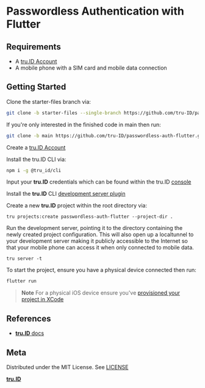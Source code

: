 # Passwordless Authentication with Flutter

## Requirements

- A [tru.ID Account](https://tru.id)
- A mobile phone with a SIM card and mobile data connection

## Getting Started

Clone the starter-files branch via:

```bash
git clone -b starter-files --single-branch https://github.com/tru-ID/passwordless-auth-flutter.git
```

If you're only interested in the finished code in main then run:

```bash
git clone -b main https://github.com/tru-ID/passwordless-auth-flutter.git
```

Create a [tru.ID Account](https://tru.id)

Install the tru.ID CLI via:

```bash
npm i -g @tru_id/cli

```

Input your **tru.ID** credentials which can be found within the tru.ID [console](https://developer.tru.id/console)

Install the **tru.ID** CLI [development server plugin](https://github.com/tru-ID/cli-plugin-dev-server)

Create a new **tru.ID** project within the root directory via:

```
tru projects:create passwordless-auth-flutter --project-dir .
```

Run the development server, pointing it to the directory containing the newly created project configuration. This will also open up a localtunnel to your development server making it publicly accessible to the Internet so that your mobile phone can access it when only connected to mobile data.

```
tru server -t
```

To start the project, ensure you have a physical device connected then run:

```bash
flutter run
```

> **Note** For a physical iOS device ensure you've [provisioned your project in XCode](https://flutter.dev/docs/get-started/install/macos#deploy-to-ios-devices)

## References

- [**tru.ID** docs](https://developer.tru.id/docs)

## Meta

Distributed under the MIT License. See [LICENSE](https://github.com/tru-ID/passwordless-auth-flutter/blob/main/LICENSE.md)

[**tru.ID**](https://tru.id)
